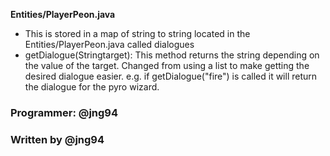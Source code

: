 **Entities/PlayerPeon.java**
- This is stored in a map of string to string located in the Entities/PlayerPeon.java called dialogues
- getDialogue(Stringtarget): This method returns the string depending on the value of the target. Changed from using a list to make getting the desired dialogue easier.
e.g. if getDialogue("fire") is called it will return the dialogue for the pyro wizard.

### Programmer: @jng94
### Written by @jng94